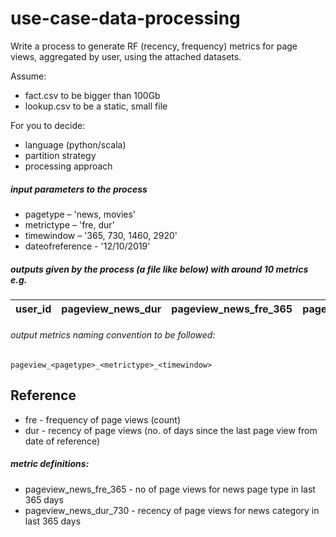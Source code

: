 # use-case-data-processing
Write a process to generate RF (recency, frequency) metrics for page views, aggregated by user, using the attached datasets.

Assume:
- fact.csv to be bigger than 100Gb
- lookup.csv to be a static, small file

For you to decide:
- language (python/scala)
- partition strategy
- processing approach

##### input parameters to the process
- pagetype – 'news, movies'
- metrictype – 'fre, dur'
- timewindow – '365, 730, 1460, 2920'
- dateofreference - '12/10/2019'

##### outputs given by the process (a file like below) with around 10 metrics e.g.
| user_id | pageview_news_dur | pageview_news_fre_365 | pageview_news_fre_730 | ...|
| ------- | ----------------- | --------------------- | --------------------- | -- |

###### output metrics naming convention to be followed:
`pageview_<pagetype>_<metrictype>_<timewindow>`


## Reference
- fre - frequency of page views (count)
- dur - recency of page views (no. of days since the last page view from date of reference)

##### metric definitions:

- pageview_news_fre_365 - no of page views for news page type in last 365 days
- pageview_news_dur_730 - recency of page views for news category in last 365 days

